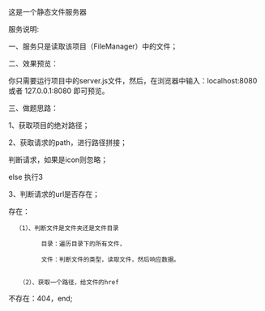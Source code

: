 ﻿这是一个静态文件服务器

服务说明:

一、服务只是读取该项目（FileManager）中的文件；



二、效果预览：
   
   你只需要运行项目中的server.js文件，然后，在浏览器中输入：localhost:8080 或者 127.0.0.1:8080 即可预览。



三、做题思路：

1、获取项目的绝对路径；

2、获取请求的path，进行路径拼接；

   判断请求，如果是icon则忽略；

   else  执行3
   

3、判断请求的url是否存在；
  
  存在：
      
      （1）、判断文件是文件夹还是文件目录
          
             目录：遍历目录下的所有文件，

             文件：判断文件的类型，读取文件，然后响应数据。
              

       （2）、获取一个路径，给文件的href

   不存在：404，end;
          